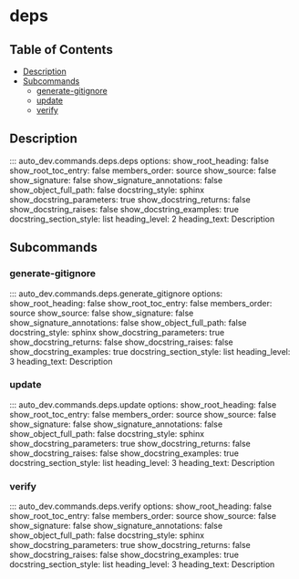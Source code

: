 # deps

## Table of Contents
- [Description](#description)
- [Subcommands](#subcommands)
  - [generate-gitignore](#generate-gitignore)
  - [update](#update)
  - [verify](#verify)


## Description
::: auto_dev.commands.deps.deps
    options:
      show_root_heading: false
      show_root_toc_entry: false
      members_order: source
      show_source: false
      show_signature: false
      show_signature_annotations: false
      show_object_full_path: false
      docstring_style: sphinx
      show_docstring_parameters: true
      show_docstring_returns: false
      show_docstring_raises: false
      show_docstring_examples: true
      docstring_section_style: list
      heading_level: 2
      heading_text: Description

## Subcommands

### generate-gitignore
::: auto_dev.commands.deps.generate_gitignore
    options:
      show_root_heading: false
      show_root_toc_entry: false
      members_order: source
      show_source: false
      show_signature: false
      show_signature_annotations: false
      show_object_full_path: false
      docstring_style: sphinx
      show_docstring_parameters: true
      show_docstring_returns: false
      show_docstring_raises: false
      show_docstring_examples: true
      docstring_section_style: list
      heading_level: 3
      heading_text: Description

### update
::: auto_dev.commands.deps.update
    options:
      show_root_heading: false
      show_root_toc_entry: false
      members_order: source
      show_source: false
      show_signature: false
      show_signature_annotations: false
      show_object_full_path: false
      docstring_style: sphinx
      show_docstring_parameters: true
      show_docstring_returns: false
      show_docstring_raises: false
      show_docstring_examples: true
      docstring_section_style: list
      heading_level: 3
      heading_text: Description

### verify
::: auto_dev.commands.deps.verify
    options:
      show_root_heading: false
      show_root_toc_entry: false
      members_order: source
      show_source: false
      show_signature: false
      show_signature_annotations: false
      show_object_full_path: false
      docstring_style: sphinx
      show_docstring_parameters: true
      show_docstring_returns: false
      show_docstring_raises: false
      show_docstring_examples: true
      docstring_section_style: list
      heading_level: 3
      heading_text: Description